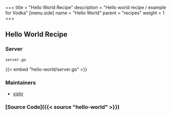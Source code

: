 +++
title = "Hello World Recipe"
description = "Hello world recipe / example for Vodka"
[menu.side]
  name = "Hello World"
  parent = "recipes"
  weight = 1
+++

## Hello World Recipe

### Server

`server.go`

{{< embed "hello-world/server.go" >}}

### Maintainers

- [vishr](https://github.com/vishr)

### [Source Code]({{< source "hello-world" >}})
